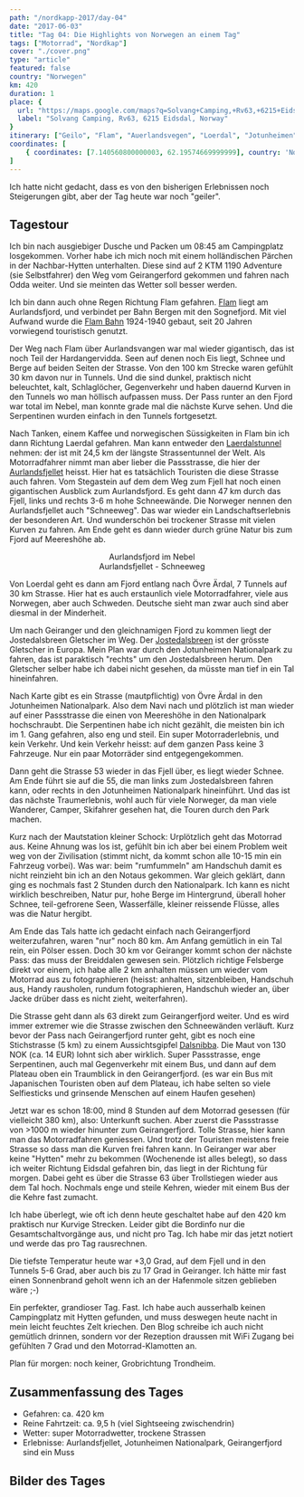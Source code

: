 ```yaml
---
path: "/nordkapp-2017/day-04"
date: "2017-06-03"
title: "Tag 04: Die Highlights von Norwegen an einem Tag"
tags: ["Motorrad", "Nordkap"]
cover: "./cover.png"
type: "article"
featured: false
country: "Norwegen"
km: 420
duration: 1
place: {
  url: "https://maps.google.com/maps?q=Solvang+Camping,+Rv63,+6215+Eidsdal,+Norway@62.19574669999999,7.140560800000003&z=10",
  label: "Solvang Camping, Rv63, 6215 Eidsdal, Norway"
}
itinerary: ["Geilo", "Flam", "Auerlandsvegen", "Loerdal", "Jotunheimen", "Dalsnibbe", "Geiranger Fjord"]
coordinates: [
    { coordinates: [7.140560800000003, 62.19574669999999], country: 'Norwegen' },
]
---
```


Ich hatte nicht gedacht, dass es von den bisherigen Erlebnissen noch Steigerungen gibt, aber der Tag heute war noch "geiler".

## Tagestour

<rehype-image src="Tour-Day-04.png"><center></center></rehype-image>

Ich bin nach ausgiebiger Dusche und Packen um 08:45 am Campingplatz losgekommen. Vorher habe ich mich noch mit einem holländischen Pärchen in der Nachbar-Hytten unterhalten. Diese sind auf 2 KTM 1190 Adventure (sie Selbstfahrer) den Weg vom Geirangerford gekommen und fahren nach Odda weiter. Und sie meinten das Wetter soll besser werden.

<rehype-image src="IMG_1689.JPG"><center></center></rehype-image>

Ich bin dann auch ohne Regen Richtung Flam gefahren. [Flam](https://de.wikipedia.org/wiki/Fl%C3%A5m) liegt am Aurlandsfjord, und verbindet per Bahn Bergen mit den Sognefjord. Mit viel Aufwand wurde die [Flam Bahn](https://en.wikipedia.org/wiki/Fl%C3%A5m_Line) 1924-1940 gebaut, seit 20 Jahren vorwiegend touristisch genutzt.

Der Weg nach Flam über Aurlandsvangen war mal wieder gigantisch, das ist noch Teil der Hardangervidda. Seen auf denen noch Eis liegt, Schnee und Berge auf beiden Seiten der Strasse. Von den 100 km Strecke waren gefühlt 30 km davon nur in Tunnels. Und die sind dunkel, praktisch nicht beleuchtet, kalt, Schlaglöcher, Gegenverkehr und haben dauernd Kurven in den Tunnels wo man höllisch aufpassen muss. Der Pass runter an den Fjord war total im Nebel, man konnte grade mal die nächste Kurve sehen. Und die Serpentinen wurden einfach in den Tunnels fortgesetzt.

Nach Tanken, einem Kaffee und norwegischen Süssigkeiten in Flam bin ich dann Richtung Laerdal gefahren. Man kann entweder den [Laerdalstunnel](https://de.wikipedia.org/wiki/L%C3%A6rdalstunnel) nehmen: der ist mit 24,5 km der längste Strassentunnel der Welt. Als Motorradfahrer nimmt man aber lieber die Passstrasse, die hier der [Aurlandsfjellet](http://www.nasjonaleturistveger.no/en/routes/aurlandsfjellet) heisst. Hier hat es tatsächlich Touristen die diese Strasse auch fahren. Vom Stegastein auf dem dem Weg zum Fjell hat noch einen gigantischen Ausblick zum Aurlandsfjord. Es geht dann 47 km durch das Fjell, links und rechts 3-6 m hohe Schneewände. Die Norweger nennen den Aurlandsfjellet auch "Schneeweg". Das war wieder ein Landschaftserlebnis der besonderen Art. Und wunderschön bei trockener Strasse mit vielen Kurven zu fahren. Am Ende geht es dann wieder durch grüne Natur bis zum Fjord auf Meereshöhe ab.

<photo-composition>
<rehype-image src="IMG_1743.JPG"><center></center></rehype-image>
<rehype-image src="IMG_1758.JPG"><center>Aurlandsfjord im Nebel</center></rehype-image>
<rehype-image src="IMG_1773.JPG"><center>Aurlandsfjellet - Schneeweg</center></rehype-image>
</photo-composition>

Von Loerdal geht es dann am Fjord entlang nach Övre Ärdal, 7 Tunnels auf 30 km Strasse. Hier hat es auch erstaunlich viele Motorradfahrer, viele aus Norwegen, aber auch Schweden. Deutsche sieht man zwar auch sind aber diesmal in der Minderheit.
 
Um nach Geiranger und den gleichnamigen Fjord zu kommen liegt der Jostedalsbreen Gletscher im Weg. Der [Jostedalsbreen](https://de.wikipedia.org/wiki/Jostedalsbreen) ist der grösste Gletscher in Europa. Mein Plan war durch den Jotunheimen Nationalpark zu fahren, das ist paraktisch "rechts" um den Jostedalsbreen herum. Den Gletscher selber habe ich dabei nicht gesehen, da müsste man tief in ein Tal hineinfahren. 

Nach Karte gibt es  ein Strasse (mautpflichtig) von Övre Ärdal in den Jotunheimen Nationalpark. Also dem Navi nach und plötzlich ist man wieder auf einer Passstrasse die einen von Meereshöhe in den Nationalpark hochschraubt. Die Serpentinen habe ich nicht gezählt, die meisten bin ich im 1. Gang gefahren, also eng und steil. Ein super Motorraderlebnis, und kein Verkehr. Und kein Verkehr heisst: auf dem ganzen Pass keine 3 Fahrzeuge. Nur ein paar Motorräder sind entgegengekommen.

Dann geht die Strasse 53 wieder in das Fjell über, es liegt wieder Schnee. Am Ende führt sie auf die 55, die man links zum Jostedalsbreen fahren kann, oder rechts in den Jotunheimen Nationalpark hineinführt. Und das ist das nächste Traumerlebnis, wohl auch für viele Norweger, da man viele Wanderer, Camper, Skifahrer gesehen hat, die Touren durch den Park machen.

Kurz nach der Mautstation kleiner Schock: Urplötzlich geht das Motorrad aus. Keine Ahnung was los ist, gefühlt bin ich aber bei einem Problem weit weg von der Zivilisation (stimmt nicht, da kommt schon alle 10-15 min ein Fahrzeug vorbei). Was war: beim "rumfummeln" am Handschuh damit es nicht reinzieht bin ich an den Notaus gekommen. War gleich geklärt, dann ging es nochmals fast 2 Stunden durch den Nationalpark. Ich kann es nicht wirklich beschreiben, Natur pur, hohe Berge im Hintergrund, überall hoher Schnee, teil-gefrorene Seen, Wasserfälle, kleiner reissende Flüsse, alles was die Natur hergibt.

<photo-composition>
<rehype-image src="IMG_1838.JPG"><center></center></rehype-image>
<rehype-image src="IMG_1849.JPG"><center></center></rehype-image>
</photo-composition>

Am Ende das Tals hatte ich gedacht einfach nach Geirangerfjord weiterzufahren, waren "nur" noch 80 km. Am Anfang gemütlich in ein Tal rein, ein Pölser essen. Doch 30 km vor Geiranger kommt schon der nächste Pass: das muss der Breiddalen gewesen sein. Plötzlich richtige Felsberge direkt vor einem, ich habe alle 2 km anhalten müssen um wieder vom Motorrad aus zu fotographieren (heisst: anhalten, sitzenbleiben, Handschuh aus, Handy rausholen, rundum fotographieren, Handschuh wieder an, über Jacke drüber dass es nicht zieht, weiterfahren).

<photo-composition>
<rehype-image src="IMG_1861.JPG"><center></center></rehype-image>
<rehype-image src="IMG_1875.JPG"><center></center></rehype-image>
</photo-composition>

Die Strasse geht dann als 63 direkt zum Geirangerfjord weiter. Und es wird immer extremer wie die Strasse zwischen den Schneewänden verläuft. Kurz bevor der Pass nach Geirangerfjord runter geht, gibt es noch eine Stichstrasse (5 km) zu einem Aussichtsgipfel [Dalsnibba](https://de.wikipedia.org/wiki/Dalsnibba). Die Maut von 130 NOK (ca. 14 EUR) lohnt sich aber wirklich. Super Passstrasse, enge Serpentinen, auch mal Gegenverkehr mit einem Bus, und dann auf dem Plateau oben ein Traumblick in den Geirangerfjord.
(es war ein Bus mit Japanischen Touristen oben auf dem Plateau, ich habe selten so viele Selfiesticks und grinsende Menschen auf einem Haufen gesehen) 

<photo-composition>
<rehype-image src="IMG_1918.JPG"><center></center></rehype-image>
<rehype-image src="IMG_1912.JPG"><center></center></rehype-image>
</photo-composition>


Jetzt war es schon 18:00, mind 8 Stunden auf dem Motorrad gesessen (für vielleicht 380 km), also: Unterkunft suchen. Aber zuerst die Passstrasse von >1000 m wieder hinunter zum Geirangerfjord. Tolle Strasse, hier kann man das Motorradfahren geniessen. Und trotz der Touristen meistens freie Strasse so dass man die Kurven frei fahren kann.
In Geiranger war aber keine "Hytten" mehr zu bekommen (Wochenende ist alles belegt), so dass ich weiter Richtung Eidsdal gefahren bin, das liegt in der Richtung für morgen. Dabei geht es über die Strasse 63 über Trollstiegen wieder aus dem Tal hoch. Nochmals enge und steile Kehren, wieder mit einem Bus der die Kehre fast zumacht.

Ich habe überlegt, wie oft ich denn heute geschaltet habe auf den 420 km praktisch nur Kurvige Strecken. Leider gibt die Bordinfo nur die Gesamtschaltvorgänge aus, und nicht pro Tag. Ich habe mir das jetzt notiert und werde das pro Tag rausrechnen.

<rehype-image src="IMG_1894.JPG"><center></center></rehype-image>


Die tiefste Temperatur heute war +3,0 Grad, auf dem Fjell und in den Tunnels 5-6 Grad, aber auch bis zu 17 Grad in Geiranger. Ich hätte mir fast einen Sonnenbrand geholt wenn ich an der Hafenmole sitzen geblieben wäre ;-)

Ein perfekter, grandioser Tag. Fast. Ich habe auch ausserhalb keinen Campingplatz mit Hytten gefunden, und muss deswegen heute nacht in mein leicht feuchtes Zelt kriechen. Den Blog schreibe ich auch nicht gemütlich drinnen, sondern vor der Rezeption draussen mit WiFi Zugang bei gefühlten 7 Grad und den Motorrad-Klamotten an.

Plan für morgen: noch keiner, Grobrichtung Trondheim.

## Zusammenfassung des Tages

* Gefahren: ca. 420 km
* Reine Fahrtzeit: ca. 9,5 h (viel Sightseeing zwischendrin)
* Wetter: super Motorradwetter, trockene Strassen
* Erlebnisse: Aurlandsfjellet, Jotunheimen Nationalpark, Geirangerfjord sind ein Muss

## Bilder des Tages

<photo-composition>
<rehype-image src="IMG_1757.JPG"><center></center></rehype-image>
<rehype-image src="IMG_1776.JPG"><center></center></rehype-image>
<rehype-image src="IMG_1782.JPG"><center></center></rehype-image>
<rehype-image src="IMG_1785.JPG"><center></center></rehype-image>
<rehype-image src="IMG_1799.JPG"><center></center></rehype-image>
<rehype-image src="IMG_1812.JPG"><center></center></rehype-image>
<rehype-image src="IMG_1884.JPG"><center></center></rehype-image>
<rehype-image src="IMG_1921.JPG"><center></center></rehype-image>
<rehype-image src="IMG_1923.JPG"><center></center></rehype-image>
</photo-composition>




